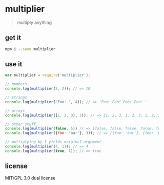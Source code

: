 multiplier
==========

> multiply anything

get it
------
```bash
npm i --save multiplier
```

use it
------
```js
var multiplier = require('multiplier');

// numbers
console.log(multiplier(5, 2)); // => 10

// strings
console.log(multiplier('Foo! ', 4)); // => 'Foo! Foo! Foo! Foo! '

// arrays
console.log(multiplier([1, 2, 3], 3)); // => [1, 2, 3, 1, 2, 3, 1, 2, 3]

// other stuff
console.log(multiplier(false, 5)) // => [false, false, false, false, false]
console.log(multiplier({foo: 'bar'}, 3)); // => [{foo: 'bar'}, {foo: 'bar'}, {foo: 'bar'}]

// multiplying by 1 yields original argument
console.log(multiplier(4, 1)); // => 4
console.log(multiplier(true, 1)); // => true
```

license
-------

MIT/GPL 3.0 dual license